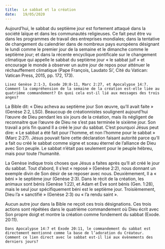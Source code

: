 ```yaml
---
title:  Le sabbat et la création
date:   19/05/2020
---
```


Aujourd’hui, le sabbat du septième jour est fortement attaqué dans la société laïque et dans les communautés religieuses. Ce fait peut être vu dans les programmes de travail des entreprises mondiales; dans la tentative de changement du calendrier dans de nombreux pays européens désignant le lundi comme le premier jour de la semaine et le dimanche comme le septième jour; et dans la récente encyclique pontificale sur le changement climatique qui appelle le sabbat du septième jour « le sabbat juif » et encourage le monde à observer un autre jour de repos pour atténuer le réchauffement climatique (Pape François, Laudato Si’, Cité du Vatican: Vatican Press, 2015, pp. 172, 173).

`Lisez Genèse 2:1-3, Exode 20:8-11, Marc 2:27, et Apocalypse 14:7. Comment la compréhension de la semaine de la création est-elle liée au quatrième commandement? En quoi cela est-il lié aux messages des trois anges?`

La Bible dit: « Dieu acheva au septième jour Son œuvre, qu’Il avait faite » (Genèse 2:2, LSG). Beaucoup de créationnistes soulignent aujourd’hui l’œuvre de Dieu pendant les six jours de la création, mais ils négligent de reconnaitre que l’œuvre de Dieu ne s’est pas terminée le sixième jour. Son travail a pris fin quand Il a créé le jour du sabbat. C’est pourquoi Jésus peut dire: « Le sabbat a été fait pour l’homme, et non l’homme pour le sabbat » (Marc 2:27). Jésus pouvait faire cette déclaration faisant autorité parce qu’Il a fait ou créé le sabbat comme signe et sceau éternel de l’alliance de Dieu avec Son peuple. Le sabbat n’était pas seulement pour le peuple hébreu, mais pour toute l’humanité.

La Genèse indique trois choses que Jésus a faites après qu’Il ait créé le jour du sabbat. Tout d’abord, Il s’est « reposé » (Genèse 2:2), nous donnant un exemple divin de Son désir de se reposer avec nous. Deuxièmement, Il a « béni » le septième jour (Genèse 2:3). Dans le récit de la création, les animaux sont bénis (Genèse 1:22), et Adam et Ève sont bénis (Gen. 1:28), mais le seul jour spécifiquement béni est le septième jour. Troisièmement, Dieu l’a « sanctifié » (Genèse 2:3) ou « l’a rendu saint ».

Aucun autre jour dans la Bible ne reçoit ces trois désignations. Ces trois actions sont répétées dans le quatrième commandement où Dieu écrit avec Son propre doigt et montre la création comme fondement du sabbat (Exode. 20:11).

`Dans Apocalypse 14:7 et Exode 20:11, le commandement du sabbat est directement mentionné comme la base de l’adoration du Créateur. Comment ce lien direct avec le sabbat est-il lié aux évènements des derniers jours?`
